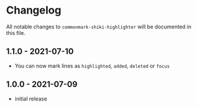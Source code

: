 # Changelog

All notable changes to `commonmark-shiki-highlighter` will be documented in this file.

## 1.1.0 - 2021-07-10

- You can now mark lines as `highlighted`, `added`, `deleted` or `focus`

## 1.0.0 - 2021-07-09

- initial release
